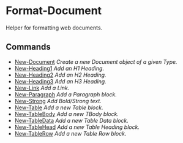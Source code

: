 # Format-Document

Helper for formatting web documents.

## Commands

- [New-Document](New-Document.md) _Create a new Document object of a given Type._
- [New-Heading1](New-Heading1.md) _Add an H1 Heading._
- [New-Heading2](New-Heading2.md) _Add an H2 Heading._
- [New-Heading3](New-Heading3.md) _Add an H3 Heading._
- [New-Link](New-Link.md) _Add a Link._
- [New-Paragraph](New-Paragraph.md) _Add a Paragraph block._
- [New-Strong](New-Strong.md) _Add Bold/Strong text._
- [New-Table](New-Table.md) _Add a new Table block._
- [New-TableBody](New-TableBody.md) _Add a new TBody block._
- [New-TableData](New-TableData.md) _Add a new Table Data block._
- [New-TableHead](New-TableHead.md) _Add a new Table Heading block._
- [New-TableRow](New-TableRow.md) _Add a new Table Row block._

